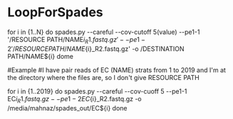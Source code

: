 # LoopForSpades


for i in {1..N}
do
spades.py --careful --cov-cutoff 5(value) --pe1-1 '/RESOURCE PATH/NAME${i}_R1.fastq.gz' --pe1-2 '/RESOURCE PATH/NAME${i}_R2.fastq.gz' -o /DESTINATION PATH/NAME${i}
dome


#Example
#I have pair reads of EC (NAME) strats from 1 to 2019 and I'm at the directory where the files are, so I don't give RESOURCE PATH

for i in {1..2019}
do
spades.py --careful --cov-cuoff 5 --pe1-1 EC${i}_R1.fastq.gz --pe1-2 EC${i}_R2.fastq.gz -o /media/mahnaz/spades_out/EC${i}
done

